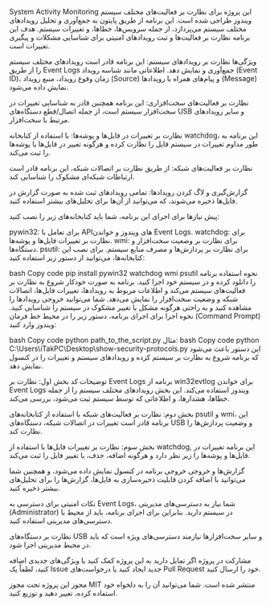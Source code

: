 System Activity Monitoring
این پروژه برای نظارت بر فعالیت‌های مختلف سیستم ویندوز طراحی شده است. این برنامه از طریق پایتون به جمع‌آوری و تحلیل رویدادهای مختلف سیستم می‌پردازد، از جمله سرویس‌ها، خطاها، و تغییرات سیستم. هدف این برنامه نظارت بر فعالیت‌ها و ثبت رویدادهای امنیتی برای شناسایی مشکلات و پیگیری تغییرات است.

ویژگی‌ها
نظارت بر رویدادهای سیستم: این برنامه قادر است رویدادهای مختلف سیستم را از طریق Event Logs جمع‌آوری و نمایش دهد. اطلاعاتی مانند شناسه رویداد (Event ID)، زمان وقوع رویداد، منبع رویداد (Source) و پیام‌های همراه با رویدادها (Message) نمایش داده می‌شود.

نظارت بر فعالیت‌های سخت‌افزاری: این برنامه همچنین قادر به شناسایی تغییرات در سخت‌افزار سیستم است، از جمله اتصال/قطع دستگاه‌های USB و سایر رویدادهای مرتبط با سخت‌افزار.

نظارت بر تغییرات در فایل‌ها و پوشه‌ها: با استفاده از کتابخانه watchdog، این برنامه به طور مداوم تغییرات در سیستم فایل را نظارت کرده و هرگونه تغییر در فایل‌ها یا پوشه‌ها را ثبت می‌کند.

نظارت بر فعالیت‌های شبکه: از طریق نظارت بر اتصالات شبکه، این برنامه قادر است ارتباطات شبکه‌ای مشکوک را شناسایی کند.

گزارش‌گیری و لاگ کردن رویدادها: تمامی رویدادهای ثبت شده به صورت گزارش در فایل‌ها ذخیره می‌شوند، که می‌توانید از آن‌ها برای تحلیل‌های بیشتر استفاده کنید.

پیش نیازها
برای اجرای این برنامه، شما باید کتابخانه‌های زیر را نصب کنید:

pywin32: برای تعامل با APIهای ویندوز و خواندن Event Logs.
watchdog: برای نظارت بر تغییرات فایل‌ها و پوشه‌ها.
wmi: برای نظارت بر وضعیت سخت‌افزار و دستگاه‌ها.
psutil: برای نظارت بر پردازش‌ها و مصرف منابع سیستم.
برای نصب این کتابخانه‌ها، می‌توانید از دستور زیر استفاده کنید:

bash
Copy code
pip install pywin32 watchdog wmi psutil
نحوه استفاده
برنامه را دانلود کرده و در سیستم خود اجرا کنید.
برنامه به صورت خودکار شروع به نظارت بر فعالیت‌های سیستم می‌کند و اطلاعات مربوط به رویدادها، تغییرات فایل‌ها، اتصالات شبکه و وضعیت سخت‌افزار را نمایش می‌دهد.
شما می‌توانید خروجی رویدادها را مشاهده کنید و به راحتی هرگونه مشکل یا تغییر مشکوک در سیستم را شناسایی کنید.
نحوه اجرا
برای اجرای برنامه، دستور زیر را در محیط خط فرمان (Command Prompt) ویندوز وارد کنید:

bash
Copy code
python path_to_the_script.py
مثال:
bash
Copy code
python C:\Users\iTakPC\Desktop\show-security-protocols.py
این دستور باعث می‌شود که برنامه شروع به نظارت بر سیستم کرده و رویدادهای سیستم و تغییرات را در کنسول نمایش دهد.

توضیحات کد
بخش اول: نظارت بر Event Logs
برنامه از win32evtlog برای خواندن Event Logs ویندوز استفاده می‌کند. این بخش رویدادهای مختلف سیستم را از جمله خطاها، هشدارها، و اطلاعاتی که توسط سیستم ثبت می‌شود، بررسی می‌کند.

بخش دوم: نظارت بر فعالیت‌های شبکه
با استفاده از کتابخانه‌های psutil و wmi، این برنامه قادر است تغییرات در اتصالات شبکه، دستگاه‌های USB و وضعیت پردازش‌ها را نظارت کند.

بخش سوم: نظارت بر تغییرات فایل‌ها
با استفاده از watchdog, این برنامه تغییرات در فایل‌ها و پوشه‌ها را زیر نظر دارد و هرگونه اضافه، حذف، یا تغییر فایل را ثبت می‌کند.

گزارش‌ها و خروجی
خروجی برنامه در کنسول نمایش داده می‌شود، و همچنین شما می‌توانید با اضافه کردن قابلیت ذخیره‌سازی به فایل‌ها، گزارش‌ها را برای تحلیل‌های بیشتر ذخیره کنید.

نکات امنیتی
برای دسترسی به Event Logs، شما نیاز به دسترسی‌های مدیریتی (Administrator) در سیستم دارید. بنابراین برای اجرای برنامه، باید از محیط با دسترسی‌های مدیریتی استفاده کنید.

نظارت بر دستگاه‌های USB و سایر سخت‌افزارها نیازمند دسترسی‌های ویژه است که باید در محیط مدیریتی اجرا شود.

مشارکت در پروژه
اگر تمایل دارید به این پروژه کمک کنید یا ویژگی‌های جدیدی اضافه کنید، لطفاً یک Issue جدید ایجاد کنید یا درخواست‌های Pull Request خود را ارسال کنید.

مجوز
این پروژه تحت مجوز MIT منتشر شده است. شما می‌توانید آن را به دلخواه خود استفاده کرده، تغییر دهید و توزیع کنید.
